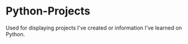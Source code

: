 # Python-Projects
 Used for displaying projects I've created or information I've learned on Python.
